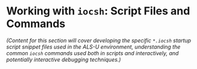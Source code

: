# Working with `iocsh`: Script Files and Commands

*(Content for this section will cover developing the specific `*.iocsh` startup script snippet files used in the ALS-U environment, understanding the common `iocsh` commands used both in scripts and interactively, and potentially interactive debugging techniques.)*
